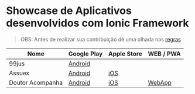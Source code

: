# Showcase de Aplicativos desenvolvidos com Ionic Framework

> OBS: Antes de realizar sua contribuição dê uma olhada nas [regras](https://github.com/juniorabranches/showcase-aplicativos-ionic/blob/master/CONTRIBUTING.md)

Nome | Google Play | Apple Store | WEB / PWA
------------ | ------- | ------------ | -------------
99jus | [Android](https://play.google.com/store/apps/details?id=br.com.app99jus&hl=pt_BR) | 
Assuex | [Android](https://play.google.com/store/apps/details?id=br.com.wabiz.assuex&hl=pt) | [iOS](https://itunes.apple.com/br/app/assuex/id1234695157?mt=8) | 
Doutor Acompanha | [Android](https://play.google.com/store/apps/details?id=br.com.doutoracompanha&hl=pt_BR) | [iOS](https://itunes.apple.com/br/app/doutor-acompanha/id1198270003?mt=8) | [WebApp](https://app.doutoracompanha.com.br)
